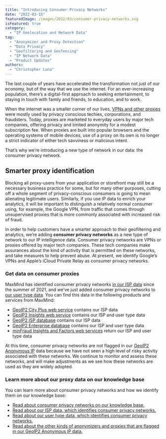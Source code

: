 ```yaml
---
title: "Introducing Consumer Privacy Networks"
date: "2022-03-15"
featuredImage: /images/2022/03/consumer-privacy-networks.svg
isFeatured: true
category:
  - "IP Geolocation and Network Data"
tag:
  - "Anonymizer and Proxy Detection"
  - "Data Privacy"
  - "Geofiltering and Geofencing"
  - "IP Network Data"
  - "Product Updates"
authors:
  - "Christopher Luna"
---
```


The last couple of years have accelerated the transformation not just of our
economy, but of the way that we use the internet. For an ever-increasing
population, there’s a digital-first approach to seeking entertainment, to
staying in touch with family and friends, to education, and to work.

When the internet was a smaller corner of our lives,
[VPNs and other proxies](/2019/01/types-of-anonymous-ips-and-how-they-affect-your-business)
were mostly used by privacy conscious techies, corporations, and fraudsters.
Today, proxies are marketed to everyday users by major tech companies, offering
privacy and limited anonymity for a modest subscription fee. When proxies are
built into popular browsers and the operating systems of mobile devices, use of
a proxy on its own is no longer a strict indicator of either tech savviness or
malicious intent.

That’s why we’re introducing a new type of network in our data: the consumer
privacy network.

## Smarter proxy identification

Blocking all proxy-users from your application or storefront may still be a
necessary business practice for some, but for many other purposes, cutting off a
whole segment of privacy-conscious consumers is going to mean alienating
legitimate users. Similarly, if you use IP data to enrich your analytics, it
will be important to distinguish a relatively normal consumer using, for
example, the Google VPN, from traffic that comes through unsupervised proxies
that is more commonly associated with increased risk of fraud.

In order to help customers have a smarter approach to their geofiltering and
analytics, we’re adding **consumer privacy networks** as a new type of network
to our IP intelligence data. Consumer privacy networks are VPNs or proxies
offered by major tech companies. These tech companies make assurances about the
kind of activity that is permitted on these networks, and take measures to help
prevent abuse. At present, we identify Google’s VPNs and Apple’s iCloud Private
Relay as consumer privacy networks.

### Get data on consumer proxies

MaxMind has identified consumer privacy networks
[in our ISP data](https://support.maxmind.com/hc/en-us/articles/4408618186907-Business-VPNs-and-Consumer-Privacy-Networks)
since the summer of 2021, and we’ve just added consumer privacy networks to
[our user type data](https://support.maxmind.com/hc/en-us/articles/4408208479131-User-Context-Data#h_01FN9BTGFQVP41YNPDGM454T2T).
You can find this data in the following products and services from MaxMind:

- [GeoIP2 City Plus web service](https://www.maxmind.com/en/geoip2-precision-city-service)
  contains our ISP data
- [GeoIP2 Insights web service](https://www.maxmind.com/en/geoip2-precision-insights)
  contains our ISP and user type data
- [GeoIP2 ISP database](https://www.maxmind.com/en/geoip2-isp-database) contains
  our ISP data
- [GeoIP2 Enterprise database](https://www.maxmind.com/en/solutions/geoip2-enterprise-product-suite/enterprise-database)
  contains our ISP and user type data
- [minFraud Insights and Factors web services](https://www.maxmind.com/en/solutions/minfraud-services)
  return our ISP and user type data

At this time, consumer privacy networks are not flagged in our
[GeoIP2 Anonymous IP](https://www.maxmind.com/en/solutions/geoip2-enterprise-product-suite/anonymous-ip-database)
data because we have not seen a high level of risky activity associated with
these networks. We continue to monitor and assess these networks, and will make
adjustments as we see how these networks are used as they are widely adopted.

### Learn more about our proxy data on our knowledge base

You can learn more about consumer privacy networks and how we identify them on
our knowledge base:

- [Read about consumer privacy networks on our knowledge base.](https://support.maxmind.com/hc/en-us/articles/4408618186907-Business-VPNs-and-Consumer-Privacy-Networks)
- [Read about our ISP data, which identifies consumer privacy networks.](https://support.maxmind.com/hc/en-us/articles/4408200231067-IP-Network-Data#h_01FN989KHXR7TGXPB5T2DK0Q77)
- [Read about our user type data, which identifies consumer privacy networks.](https://support.maxmind.com/hc/en-us/articles/4408208479131-User-Context-Data#h_01FN9BTGFQVP41YNPDGM454T2T)
- [Read about the other kinds of anonymizers and proxies that are flagged in our GeoIP2 Anonymous IP data.](https://support.maxmind.com/hc/en-us/articles/4408208507163-Anonymizer-and-Proxy-Data)
